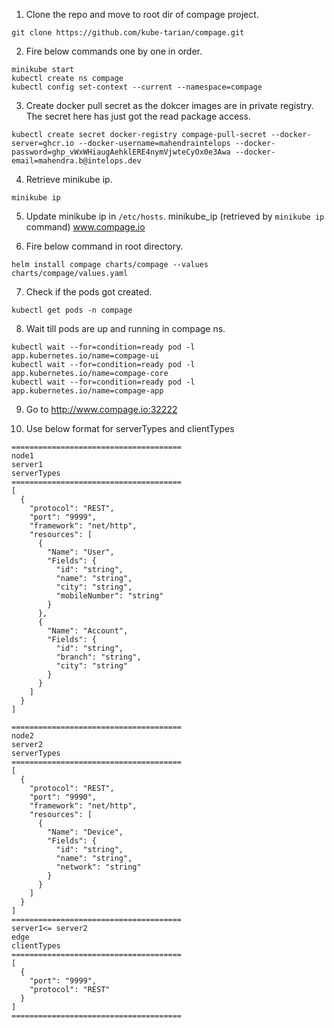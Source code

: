1. Clone the repo and move to root dir of compage project.
```shell
git clone https://github.com/kube-tarian/compage.git
```
2. Fire below commands one by one in order.
```shell
minikube start
kubectl create ns compage
kubectl config set-context --current --namespace=compage
```

3. Create docker pull secret as the dokcer images are in private registry. The secret here has just got the read package access.
```shell
kubectl create secret docker-registry compage-pull-secret --docker-server=ghcr.io --docker-username=mahendraintelops --docker-password=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 --docker-email=mahendra.b@intelops.dev
```

4. Retrieve minikube ip.
```shell
minikube ip
```

5. Update minikube ip in `/etc/hosts`.
minikube_ip (retrieved by `minikube ip` command) www.compage.io

6. Fire below command in root directory.
```shell
helm install compage charts/compage --values charts/compage/values.yaml
```

7. Check if the pods got created.
```shell
kubectl get pods -n compage
```

8. Wait till pods are up and running in compage ns.
```
kubectl wait --for=condition=ready pod -l app.kubernetes.io/name=compage-ui
kubectl wait --for=condition=ready pod -l app.kubernetes.io/name=compage-core
kubectl wait --for=condition=ready pod -l app.kubernetes.io/name=compage-app
```
9. Go to  http://www.compage.io:32222 


10. Use below format for serverTypes and clientTypes

```text
======================================
node1
server1
serverTypes
======================================
[
  {
    "protocol": "REST",
    "port": "9999",
    "framework": "net/http",
    "resources": [
      {
        "Name": "User",
        "Fields": {
          "id": "string",
          "name": "string",
          "city": "string",
          "mobileNumber": "string"
        }
      },
      {
        "Name": "Account",
        "Fields": {
          "id": "string",
          "branch": "string",
          "city": "string"
        }
      }
    ]
  }
]

======================================
node2
server2
serverTypes
======================================
[
  {
    "protocol": "REST",
    "port": "9990",
    "framework": "net/http",
    "resources": [
      {
        "Name": "Device",
        "Fields": {
          "id": "string",
          "name": "string",
          "network": "string"
        }
      }
    ]
  }
]
======================================
server1<= server2
edge
clientTypes
======================================
[
  {
    "port": "9999",
    "protocol": "REST"
  }
]
======================================
```